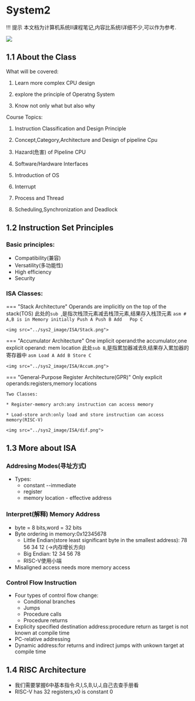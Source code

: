 # System2
!!! 提示
    本文档为计算机系统Ⅱ课程笔记,内容比系统Ⅰ详细不少,可以作为参考.

<img src="../sys2_image/CPU.png">

## 1.1 About the Class

What will be covered:

1. Learn more complex CPU design
   
2. explore the principle of Operatng System
   
3. Know not only what but also why

Course Topics:

1. Instruction Classification and Design Principle
   
2. Concept,Category,Architecture and Design of pipeline Cpu
   
3. Hazard(危害) of Pipeline CPU

4. Software/Hardware Interfaces

5. Introduction of OS

6. Interrupt

7. Process and Thread

8. Scheduling,Synchronization and Deadlock

## 1.2 Instruction Set Principles

### Basic principles:
* Compatibility(兼容)
* Versatility(多功能性)
* High efficiency
* Security
### ISA Classes:

=== "Stack Architecture"
    Operands are implicitly on the top of the stack(TOS)
    此处的`sub `,是指次栈顶元素减去栈顶元素,结果存入栈顶元素
    ```asm
    # A,B is in Memory initially
    Push A
    Push B
    Add  
    Pop C 
    ```

    <img src="../sys2_image/ISA/Stack.png">
=== "Accumulator Architecture"
    One implicit operand:the accumulator,one explicit operand: mem location
    此处`sub B`,是指累加器减去B,结果存入累加器的寄存器中
    ```asm
    Load A
    Add B
    Store C
    ```

    <img src="../sys2_image/ISA/Accum.png">
=== "General-Purpose Register Architecture(GPR)"
    Only explicit operands:registers,memory locations

    Two Classes:

    * Register-memory arch:any instruction can access memory

    * Load-store arch:only load and store instruction can access memory(RISC-V)

    <img src="../sys2_image/ISA/dif.png">

## 1.3 More about ISA

### Addresing Modes(寻址方式)
* Types:
    * constant --immediate
    * register
    * memory location - effective address

### Interpret(解释) Memory Address
* byte = 8 bits,word = 32 bits
* Byte ordering in memory:0x12345678
  * Little Endian(store least significant byte in the smallest address): 78 56 34 12 (->内存增长方向)
  * Big Endian: 12 34 56 78 
  * RISC-V使用小端
* Misaligned access needs more memory access
### Control Flow Instruction
* Four types of control flow change:
    * Conditional branches
    * Jumps
    * Procedure calls
    * Procedure returns
* Explicity specified destination address:procedure return as target is not known at compile time
* PC-relative addressing
* Dynamic address:for returns and indirect jumps with unkown target at compile time
## 1.4 RISC Architecture
* 我们需要掌握6中基本指令:R,I,S,B,U,J,自己去查手册看
* RISC-V has 32 registers,x0 is constant 0


